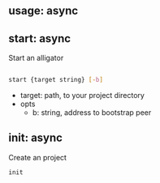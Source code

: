 ## usage: async

## start: async

Start an alligator


```bash

start {target string} [-b]

```
- target: path, to your project directory
- opts
  - b: string, address to bootstrap peer

## init: async
Create an project
```bash
init
```
